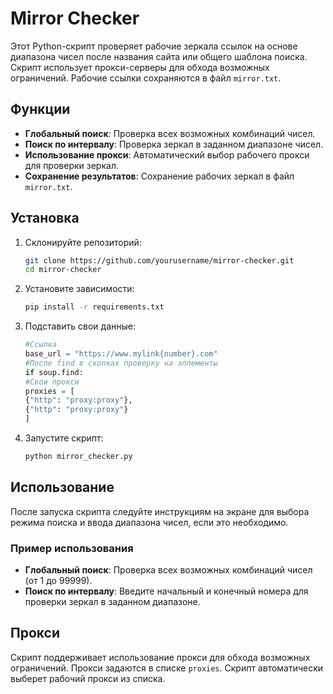 # Mirror Checker

Этот Python-скрипт проверяет рабочие зеркала ссылок на основе диапазона чисел после названия сайта или общего шаблона поиска. Скрипт использует прокси-серверы для обхода возможных ограничений. Рабочие ссылки сохраняются в файл `mirror.txt`.

## Функции

- **Глобальный поиск**: Проверка всех возможных комбинаций чисел.
- **Поиск по интервалу**: Проверка зеркал в заданном диапазоне чисел.
- **Использование прокси**: Автоматический выбор рабочего прокси для проверки зеркал.
- **Сохранение результатов**: Сохранение рабочих зеркал в файл `mirror.txt`.

## Установка

1. Склонируйте репозиторий:
    ```bash
    git clone https://github.com/yourusername/mirror-checker.git
    cd mirror-checker
    ```

2. Установите зависимости:
    ```bash
    pip install -r requirements.txt
    ```
3. Подставить свои данные:
    ```python
    #Ссылка
    base_url = "https://www.mylink{number}.com"
    #После find в скопках проверку на эллементы
    if soup.find:
    #Свои прокси
    proxies = [
    {"http": "proxy:proxy"},
    {"http": "proxy:proxy"}
    ]
    
    ```
4. Запустите скрипт:
    ```bash
    python mirror_checker.py
    ```

## Использование

После запуска скрипта следуйте инструкциям на экране для выбора режима поиска и ввода диапазона чисел, если это необходимо.

### Пример использования

- **Глобальный поиск**: Проверка всех возможных комбинаций чисел (от 1 до 99999).
- **Поиск по интервалу**: Введите начальный и конечный номера для проверки зеркал в заданном диапазоне.

## Прокси

Скрипт поддерживает использование прокси для обхода возможных ограничений. Прокси задаются в списке `proxies`. Скрипт автоматически выберет рабочий прокси из списка.
